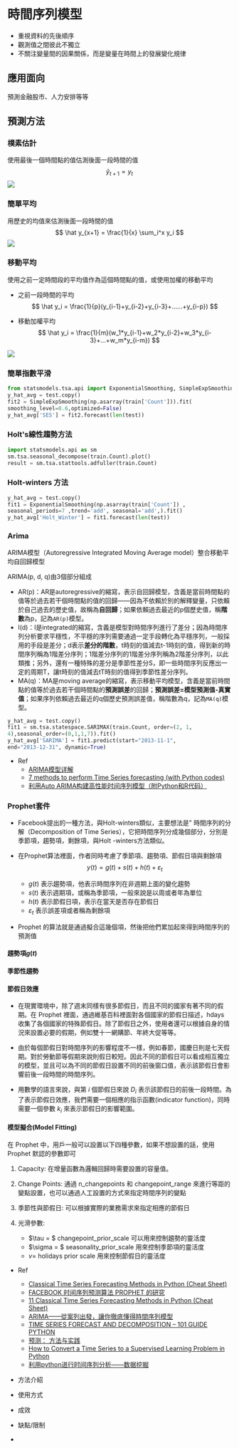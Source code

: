 # 時間序列模型

- 重視資料的先後順序
- 觀測值之間彼此不獨立
- 不關注變量間的因果關係，而是變量在時間上的發展變化規律

## 應用面向

預測金融股市、人力安排等等

## 預測方法

### 樸素估計

使用最後一個時間點的值估測後面一段時間的值
$$
\hat y_{t+1} = y_t
$$
![](./images/v2-f00b7db9252624774eb4ddbf16f0e983_720w.jpg)

### 簡單平均

用歷史的均值來估測後面一段時間的值
$$
\hat y_{x+1} = \frac{1}{x} \sum_i^x y_i
$$
![](./images/v2-0e72bb631f082dbe0a23c93d5dab1f44_720w.jpg)



### 移動平均

使用之前一定時間段的平均值作為這個時間點的值，或使用加權的移動平均

- 之前一段時間的平均
  $$
  \hat y_i = \frac{1}{p}(y_{i-1}+y_{i-2}+y_{i-3}+......+y_{i-p})
  $$

- 移動加權平均
  $$
  \hat y_i = \frac{1}{m}(w_1*y_{i-1}+w_2*y_{i-2}+w_3*y_{i-3}+...+w_m*y_{i-m})
  $$

![](./images/v2-d66dc5d50e41932c563616a89ee6b8b5_720w.jpg)

### 簡單指數平滑

```python
from statsmodels.tsa.api import ExponentialSmoothing, SimpleExpSmoothing, Holt
y_hat_avg = test.copy()
fit2 = SimpleExpSmoothing(np.asarray(train['Count'])).fit(
smoothing_level=0.6,optimized=False)
y_hat_avg['SES'] = fit2.forecast(len(test))
```

### Holt's線性趨勢方法

```python
import statsmodels.api as sm
sm.tsa.seasonal_decompose(train.Count).plot()
result = sm.tsa.stattools.adfuller(train.Count)
```

### Holt-winters 方法

```python
y_hat_avg = test.copy()
fit1 = ExponentialSmoothing(np.asarray(train['Count']) ,
seasonal_periods=7 ,trend='add', seasonal='add',).fit()
y_hat_avg['Holt_Winter'] = fit1.forecast(len(test))
```

### Arima

ARIMA模型（Autoregressive Integrated Moving Average model）整合移動平均自回歸模型

ARIMA(p, d, q)由3個部分組成

- AR(p)：AR是autoregressive的縮寫，表示自回歸模型，含義是當前時間點的值等於過去若干個時間點的值的回歸——因為不依賴於別的解釋變量，只依賴於自己過去的歷史值，故稱為**自回歸**；如果依賴過去最近的p個歷史值，稱**階數**為p，記為`AR(p)`模型。
- I(d)：I是integrated的縮寫，含義是模型對時間序列進行了差分；因為時間序列分析要求平穩性，不平穩的序列需要通過一定手段轉化為平穩序列，一般採用的手段是差分；d表示**差分的階數**，t時刻的值減去t-1時刻的值，得到新的時間序列稱為1階差分序列；1階差分序列的1階差分序列稱為2階差分序列，以此類推；另外，還有一種特殊的差分是季節性差分S，即一些時間序列反應出一定的周期T，讓t時刻的值減去tT時刻的值得到季節性差分序列。
- MA(q)：MA是moving average的縮寫，表示移動平均模型，含義是當前時間點的值等於過去若干個時間點的**預測誤差**的回歸；**預測誤差=模型預測值-真實值**；如果序列依賴過去最近的q個歷史預測誤差值，稱階數為q，記為`MA(q)`模型。

```python
y_hat_avg = test.copy()
fit1 = sm.tsa.statespace.SARIMAX(train.Count, order=(2, 1, 
4),seasonal_order=(0,1,1,7)).fit()
y_hat_avg['SARIMA'] = fit1.predict(start="2013-11-1", 
end="2013-12-31", dynamic=True)
```

- Ref
  - [ARIMA模型详解](https://danzhuibing.github.io/ml_arima_basic.html)
  - [7 methods to perform Time Series forecasting (with Python codes)](https://www.analyticsvidhya.com/blog/2018/02/time-series-forecasting-methods/)
  - [利用Auto ARIMA构建高性能时间序列模型（附Python和R代码）](https://zhuanlan.zhihu.com/p/49746642)

### Prophet套件

- Facebook提出的一種方法，與Holt-winters類似，主要想法是" 時間序列的分解（Decomposition of Time Series），它把時間序列分成幾個部分，分別是季節項，趨勢項，剩餘項，與Holt -winters方法類似。
  
- 在Prophet算法裡面，作者同時考慮了季節項、趨勢項、節假日項與剩餘項
  $$
  y(t) = g(t) + s(t) + h(t) + \varepsilon_t
  $$

  - $g(t)$ 表示趨勢項，他表示時間序列在非週期上面的變化趨勢
  - $s(t)$ 表示週期項，或稱為季節項，一般來說是以周或者年為單位
  - $h(t)$ 表示節假日項，表示在當天是否存在節假日
  - $\varepsilon_t$ 表示誤差項或者稱為剩餘項

- Prophet 的算法就是通過擬合這幾個項，然後把他們累加起來得到時間序列的預測值

#### 趨勢項$g(t)$

#### 季節性趨勢

#### 節假日效應

- 在現實環境中，除了週末同樣有很多節假日，而且不同的國家有著不同的假期。在 Prophet 裡面，通過維基百科裡面對各個國家的節假日描述，hdays 收集了各個國家的特殊節假日。除了節假日之外，使用者還可以根據自身的情況來設置必要的假期，例如雙十一網購節、年終大促等等。

- 由於每個節假日對時間序列的影響程度不一樣，例如春節，國慶日則是七天假期。對於勞動節等假期來說則假日較短。因此不同的節假日可以看成相互獨立的模型，並且可以為不同的節假日設置不同的前後窗口值，表示該節假日會影響前後一段時間的時間序列。
- 用數學的語言來說，與第 $i$ 個節假日來說 $D_i$ 表示該節假日的前後一段時間。為了表示節假日效應，我們需要一個相應的指示函數(indicator function)，同時需要一個參數 $k_i$ 來表示節假日的影響範圍。



#### 模型擬合(Model Fitting)

在 Prophet 中，用戶一般可以設置以下四種參數，如果不想設置的話，使用 Prophet 默認的參數即可

1. Capacity: 在增量函數為邏輯回歸時需要設置的容量值。

2. Change Points: 通過 n_changepoints 和 changepoint_range 來進行等距的變點設置，也可以通過人工設置的方式來指定時間序列的變點

3. 季節性與節假日: 可以根據實際的業務需求來指定相應的節假日

4. 光滑參數: 

   - $\tau = $ changepoint_prior_scale 可以用來控制趨勢的靈活度
   - $\sigma = $ seasonality_prior_scale 用來控制季節項的靈活度
   - $v=$ holidays prior scale 用來控制節假日的靈活度

   







- Ref
  - [Classical Time Series Forecasting Methods in Python (Cheat Sheet)](https://machinelearningmastery.com/time-series-forecasting-methods-in-python-cheat-sheet/)
  - [FACEBOOK 时间序列预测算法 PROPHET 的研究](https://zr9558.com/2018/11/30/timeseriespredictionfbprophet/)
  - [11 Classical Time Series Forecasting Methods in Python (Cheat Sheet)](https://machinelearningmastery.com/time-series-forecasting-methods-in-python-cheat-sheet/)
  - [ARIMA——從案列出發，讓你徹底懂得時間序列模型](https://www.twblogs.net/a/5b8318ed2b717766a1eb09fd)
  - [TIME SERIES FORECAST AND DECOMPOSITION – 101 GUIDE PYTHON](https://datasciencebeginners.com/2020/11/25/time-series-forecast-and-decomposition-101-guide-python/)
  - [预测： 方法与实践](https://otexts.com/fppcn/index.html)
  - [How to Convert a Time Series to a Supervised Learning Problem in Python](https://machinelearningmastery.com/convert-time-series-supervised-learning-problem-python/)
  - [利用python进行时间序列分析——数据挖掘](https://zhuanlan.zhihu.com/p/35128342)

- 方法介紹
- 使用方式
- 成效
- 缺點/限制
- 